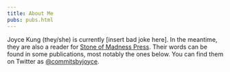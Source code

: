 ```yaml
---
title: About Me
pubs: pubs.html
---
```


Joyce Kung (they/she) is currently [insert bad joke here]. In the meantime, they are also a reader for [Stone of Madness Press](https://stoneofmadnesspress.com/). Their words can be found in some publications, most notably the ones below. You can find them on Twitter as [@commitsbyjoyce](https://twitter.com/commitsbyjoyce).

